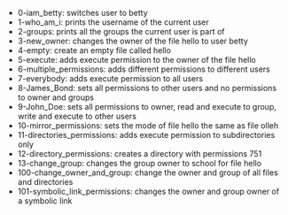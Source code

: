* 0-iam_betty: switches user to betty
* 1-who_am_i: prints the username of the current user
* 2-groups: prints all the groups the current user is part of
* 3-new_owner: changes the owner of the file hello to user betty
* 4-empty: create an empty file called hello
* 5-execute: adds execute permission to the owner of the file hello
* 6-multiple_permissions: adds different permissions to different users
* 7-everybody: adds execute permission to all users
* 8-James_Bond: sets all permissions to other users and no permissions to owner and groups
* 9-John_Doe: sets all permissions to owner, read and execute to group, write and execute to other users
* 10-mirror_permissions: sets the mode of file hello the same as file olleh
* 11-directories_permissions: adds execute permission to subdirectories only
* 12-directory_permissions: creates a directory with permissions 751
* 13-change_group: changes the group owner to school for file hello
* 100-change_owner_and_group: change the owner and group of all files and directories
* 101-symbolic_link_permissions: changes the owner and group owner of a symbolic link
